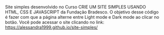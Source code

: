 Site simples desenvolvido no Curso CRIE UM SITE SIMPLES USANDO HTML, CSS E JAVASCRIPT da Fundação Bradesco.
O objetivo desse código é fazer com que a página alterne entre Light mode e Dark mode ao clicar no botão.
Você pode acessar o site clicando no link: https://alessandra1999.github.io/site-simples/
